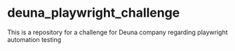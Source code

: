 # deuna_playwright_challenge
This is a repository for a challenge for Deuna company regarding playwright automation testing
